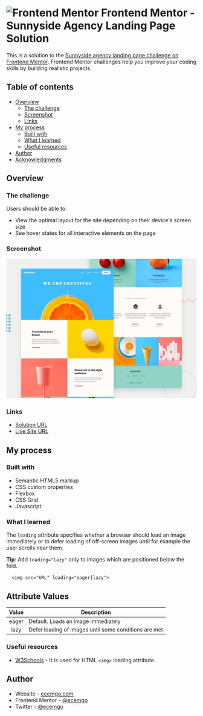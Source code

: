 # <img src="https://user-images.githubusercontent.com/13468728/222973742-9133bdb5-61f0-4f53-8b08-bb3c349e2056.png" title="Frontend Mentor" alt="Frontend Mentor" width="50" height="50"/> Frontend Mentor - Sunnyside Agency Landing Page Solution

This is a solution to the [Sunnyside agency landing page challenge on Frontend Mentor](https://www.frontendmentor.io/challenges/sunnyside-agency-landing-page-7yVs3B6ef). Frontend Mentor challenges help you improve your coding skills by building realistic projects.

## Table of contents

- [Overview](#overview)
  - [The challenge](#the-challenge)
  - [Screenshot](#screenshot)
  - [Links](#links)
- [My process](#my-process)
  - [Built with](#built-with)
  - [What I learned](#what-i-learned)
  - [Useful resources](#useful-resources)
- [Author](#author)
- [Acknowledgments](#acknowledgments)

## Overview

### The challenge

Users should be able to:

- View the optimal layout for the site depending on their device's screen size
- See hover states for all interactive elements on the page

### Screenshot

![](./screenshot.jpg)

### Links

- [Solution URL](https://github.com/ecemgo/frontend-mentor-challenges/tree/main/sunnyside-agency-landing-page)
- [Live Site URL](https://ecemgo-sunnyside-agency-landing-page.netlify.app/)

## My process

### Built with

- Semantic HTML5 markup
- CSS custom properties
- Flexbox
- CSS Grid
- Javascript

### What I learned

The `loading` attribute specifies whether a browser should load an image immediately or to defer loading of off-screen images until for example the user scrolls near them.

<b>Tip</b>: Add `loading="lazy"` only to images which are positioned below the fold.

```
  <img src="URL" loading="eager|lazy">
```

<h2>Attribute Values</h2>

| Value | Description                                           |
| :---: | ----------------------------------------------------- |
| eager | Default. Loads an image immediately                   |
| lazy  | Defer loading of images until some conditions are met |

### Useful resources

- [W3Schools](https://www.w3schools.com/tags/att_img_loading.asp) - It is used for HTML `<img>` loading attribute.

## Author

- Website - [ecemgo.com](https://www.ecemgo.com/)
- Frontend Mentor - [@ecemgo](https://www.frontendmentor.io/profile/ecemgo)
- Twitter - [@ecemgo](https://twitter.com/ecemgo)
